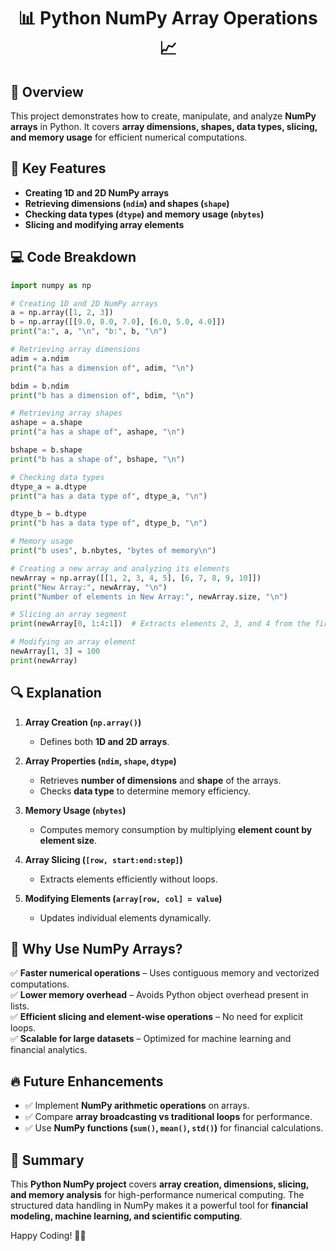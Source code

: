 <div align="center">

# 📊 Python NumPy Array Operations 📈

</div>

## 📖 Overview
This project demonstrates how to create, manipulate, and analyze **NumPy arrays** in Python. It covers **array dimensions, shapes, data types, slicing, and memory usage** for efficient numerical computations.

## 🔑 Key Features
- **Creating 1D and 2D NumPy arrays**
- **Retrieving dimensions (`ndim`) and shapes (`shape`)**
- **Checking data types (`dtype`) and memory usage (`nbytes`)**
- **Slicing and modifying array elements**

## 💻 Code Breakdown
```python
import numpy as np

# Creating 1D and 2D NumPy arrays
a = np.array([1, 2, 3])
b = np.array([[9.0, 8.0, 7.0], [6.0, 5.0, 4.0]])
print("a:", a, "\n", "b:", b, "\n")

# Retrieving array dimensions
adim = a.ndim
print("a has a dimension of", adim, "\n")

bdim = b.ndim
print("b has a dimension of", bdim, "\n")

# Retrieving array shapes
ashape = a.shape
print("a has a shape of", ashape, "\n")

bshape = b.shape
print("b has a shape of", bshape, "\n")

# Checking data types
dtype_a = a.dtype
print("a has a data type of", dtype_a, "\n")

dtype_b = b.dtype
print("b has a data type of", dtype_b, "\n")

# Memory usage
print("b uses", b.nbytes, "bytes of memory\n")

# Creating a new array and analyzing its elements
newArray = np.array([[1, 2, 3, 4, 5], [6, 7, 8, 9, 10]])
print("New Array:", newArray, "\n")
print("Number of elements in New Array:", newArray.size, "\n")

# Slicing an array segment
print(newArray[0, 1:4:1])  # Extracts elements 2, 3, and 4 from the first row

# Modifying an array element
newArray[1, 3] = 100
print(newArray)
```

## 🔍 Explanation
1. **Array Creation (`np.array()`)**
   - Defines both **1D and 2D arrays**.

2. **Array Properties (`ndim`, `shape`, `dtype`)**
   - Retrieves **number of dimensions** and **shape** of the arrays.
   - Checks **data type** to determine memory efficiency.

3. **Memory Usage (`nbytes`)**
   - Computes memory consumption by multiplying **element count by element size**.

4. **Array Slicing (`[row, start:end:step]`)**
   - Extracts elements efficiently without loops.

5. **Modifying Elements (`array[row, col] = value`)**
   - Updates individual elements dynamically.

## 🚀 Why Use NumPy Arrays?
✅ **Faster numerical operations** – Uses contiguous memory and vectorized computations.  
✅ **Lower memory overhead** – Avoids Python object overhead present in lists.  
✅ **Efficient slicing and element-wise operations** – No need for explicit loops.  
✅ **Scalable for large datasets** – Optimized for machine learning and financial analytics.  

## 🔥 Future Enhancements
- ✅ Implement **NumPy arithmetic operations** on arrays.
- ✅ Compare **array broadcasting vs traditional loops** for performance. 
- ✅ Use **NumPy functions (`sum()`, `mean()`, `std()`)** for financial calculations.

## 🎯 Summary
This **Python NumPy project** covers **array creation, dimensions, slicing, and memory analysis** for high-performance numerical computing. The structured data handling in NumPy makes it a powerful tool for **financial modeling, machine learning, and scientific computing**.

Happy Coding! 🚀🐍


